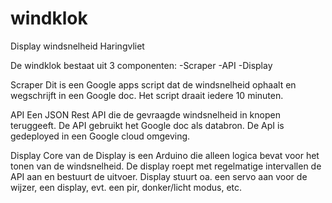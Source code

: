 # windklok
Display windsnelheid Haringvliet

De windklok bestaat uit 3 componenten:
-Scraper
-API
-Display

Scraper
Dit is een Google apps script dat de windsnelheid ophaalt en wegschrijft in een Google doc.
Het script draait iedere 10 minuten. 

API
Een JSON Rest API die de gevraagde windsnelheid in knopen teruggeeft.
De API gebruikt het Google doc als databron.
De ApI is gedeployed in een Google cloud omgeving.

Display
Core van de Display is een Arduino die alleen logica bevat voor het tonen van de windsnelheid.
De display roept met regelmatige intervallen de API aan en bestuurt de uitvoer.
Display stuurt oa. een servo aan voor de wijzer, een display, evt. een pir, donker/licht modus, etc.
